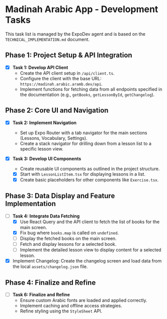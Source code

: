 # Madinah Arabic App - Development Tasks

This task list is managed by the ExpoDev agent and is based on the `TECHNICAL_IMPLEMENTATION.md` document.

## Phase 1: Project Setup & API Integration

- [x] **Task 1: Develop API Client**
  - Create the API client setup in `/api/client.ts`.
  - Configure the client with the base URL: `https://madinah.arabic.aramb.dev/api`.
  - Implement functions for fetching data from all endpoints specified in the documentation (e.g., `getBooks`, `getLessonById`, `getChangelog`).

## Phase 2: Core UI and Navigation

- [x] **Task 2: Implement Navigation**
  - Set up Expo Router with a tab navigator for the main sections (Lessons, Vocabulary, Settings).
  - Create a stack navigator for drilling down from a lesson list to a specific lesson view.

- [x] **Task 3: Develop UI Components**
  - Create reusable UI components as outlined in the project structure.
  - [x] Start with `LessonListItem.tsx` for displaying lessons in a list.
  - [x] Create basic placeholders for other components like `Exercise.tsx`.

## Phase 3: Data Display and Feature Implementation

- [ ] **Task 4: Integrate Data Fetching**
  - [x] Use React Query and the API client to fetch the list of books for the main screen.
  - [x] Fix bug where `books.map` is called on `undefined`.
  - [ ] Display the fetched books on the main screen.
  - [ ] Fetch and display lessons for a selected book.
  - [ ] Implement the detailed lesson view to display content for a selected lesson.

- [x] Implement Changelog: Create the changelog screen and load data from the local `assets/changelog.json` file.

## Phase 4: Finalize and Refine

- [ ] **Task 6: Finalize and Refine**
  - Ensure custom Arabic fonts are loaded and applied correctly.
  - Implement caching and offline access strategies.
  - Refine styling using the `StyleSheet` API.
